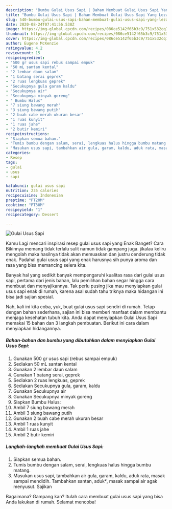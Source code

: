 ```yaml
---
description: "Bumbu Gulai Usus Sapi | Bahan Membuat Gulai Usus Sapi Yang Lezat Sekali"
title: "Bumbu Gulai Usus Sapi | Bahan Membuat Gulai Usus Sapi Yang Lezat Sekali"
slug: 540-bumbu-gulai-usus-sapi-bahan-membuat-gulai-usus-sapi-yang-lezat-sekali
date: 2020-08-24T07:41:56.538Z
image: https://img-global.cpcdn.com/recipes/086ce5142f65b3c9/751x532cq70/gulai-usus-sapi-foto-resep-utama.jpg
thumbnail: https://img-global.cpcdn.com/recipes/086ce5142f65b3c9/751x532cq70/gulai-usus-sapi-foto-resep-utama.jpg
cover: https://img-global.cpcdn.com/recipes/086ce5142f65b3c9/751x532cq70/gulai-usus-sapi-foto-resep-utama.jpg
author: Eugene McKenzie
ratingvalue: 4.2
reviewcount: 15
recipeingredient:
- "500 gr usus sapi rebus sampai empuk"
- "50 mL santan kental"
- "2 lembar daun salam"
- "1 batang serai geprek"
- "2 ruas lengkuas geprek"
- "Secukupnya gula garam kaldu"
- "Secukupnya air"
- "Secukupnya minyak goreng"
- " Bumbu Halus"
- "7 siung bawang merah"
- "3 siung bawang putih"
- "2 buah cabe merah ukuran besar"
- "1 ruas kunyit"
- "1 ruas jahe"
- "2 butir kemiri"
recipeinstructions:
- "Siapkan semua bahan."
- "Tumis bumbu dengan salam, serai, lengkuas halus hingga bumbu matang."
- "Masukan usus sapi, tambahkan air gula, garam, kaldu, aduk rata, masak sampai mendidih. Tambahkan santan, aduk², masak sampai air agak menyusut. Sajikan"
categories:
- Resep
tags:
- gulai
- usus
- sapi

katakunci: gulai usus sapi 
nutrition: 235 calories
recipecuisine: Indonesian
preptime: "PT20M"
cooktime: "PT30M"
recipeyield: "1"
recipecategory: Dessert

---
```



![Gulai Usus Sapi](https://img-global.cpcdn.com/recipes/086ce5142f65b3c9/751x532cq70/gulai-usus-sapi-foto-resep-utama.jpg)

Kamu Lagi mencari inspirasi resep gulai usus sapi yang Enak Banget? Cara Bikinnya memang tidak terlalu sulit namun tidak gampang juga. jikalau keliru mengolah maka hasilnya tidak akan memuaskan dan justru cenderung tidak enak. Padahal gulai usus sapi yang enak harusnya sih punya aroma dan rasa yang bisa memancing selera kita.



Banyak hal yang sedikit banyak mempengaruhi kualitas rasa dari gulai usus sapi, pertama dari jenis bahan, lalu pemilihan bahan segar hingga cara membuat dan menyajikannya. Tak perlu pusing jika mau menyiapkan gulai usus sapi enak di rumah, karena asal sudah tahu triknya maka hidangan ini bisa jadi sajian spesial.


Nah, kali ini kita coba, yuk, buat gulai usus sapi sendiri di rumah. Tetap dengan bahan sederhana, sajian ini bisa memberi manfaat dalam membantu menjaga kesehatan tubuh kita. Anda dapat menyiapkan Gulai Usus Sapi memakai 15 bahan dan 3 langkah pembuatan. Berikut ini cara dalam menyiapkan hidangannya.

<!--inarticleads1-->

##### Bahan-bahan dan bumbu yang dibutuhkan dalam menyiapkan Gulai Usus Sapi:

1. Gunakan 500 gr usus sapi (rebus sampai empuk)
1. Sediakan 50 mL santan kental
1. Gunakan 2 lembar daun salam
1. Gunakan 1 batang serai, geprek
1. Sediakan 2 ruas lengkuas, geprek
1. Sediakan Secukupnya gula, garam, kaldu
1. Gunakan Secukupnya air
1. Gunakan Secukupnya minyak goreng
1. Siapkan  Bumbu Halus:
1. Ambil 7 siung bawang merah
1. Ambil 3 siung bawang putih
1. Gunakan 2 buah cabe merah ukuran besar
1. Ambil 1 ruas kunyit
1. Ambil 1 ruas jahe
1. Ambil 2 butir kemiri




<!--inarticleads2-->

##### Langkah-langkah membuat Gulai Usus Sapi:

1. Siapkan semua bahan.
1. Tumis bumbu dengan salam, serai, lengkuas halus hingga bumbu matang.
1. Masukan usus sapi, tambahkan air gula, garam, kaldu, aduk rata, masak sampai mendidih. Tambahkan santan, aduk², masak sampai air agak menyusut. Sajikan




Bagaimana? Gampang kan? Itulah cara membuat gulai usus sapi yang bisa Anda lakukan di rumah. Selamat mencoba!
